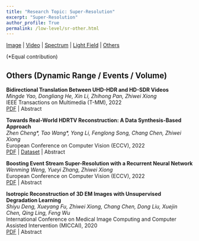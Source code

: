 ```yaml
---
title: "Research Topic: Super-Resolution"
excerpt: "Super-Resolution"
author_profile: True
permalink: /low-level/sr-other.html
---
```


[Image](/low-level/sr-image) |
[Video](/low-level/sr-video) |
[Spectrum](/low-level/sr-spectrum) |
[Light Field](/low-level/sr-light-field) |
[Others](/low-level/sr-other)


(\*Equal contribution)


## Others (Dynamic Range / Events / Volume)

**Bidirectional Translation Between UHD-HDR and HD-SDR Videos** <br>
*Mingde Yao, Dongliang He, Xin Li, Zhihong Pan, Zhiwei Xiong* <br>
<span><pub>IEEE Transactions on Multimedia (T-MM), 2022</pub></span> <br>
[PDF](https://ieeexplore.ieee.org/abstract/document/10025794/) |
<a onclick='expandABS("yao22")'> Abstract </a>
<div style="display: none;" class=abs id="yao22"><br>
With the popularization of ultra high definition (UHD) high dynamic range (HDR) displays, recent works focus on upgrading high definition (HD) standard dynamic range (SDR) videos to UHD-HDR versions, aiming to provides richer details and higher contrasts on advanced modern displays. However, joint considering the upgrading & downgrading translations between two types of videos, which is practical in real applications, is generally neglected. On the one hand, downgrading translation is the key to showing UHD-HDR videos on HD-SDR displays. On the other hand, considering both translations enables joint optimization and results in high quality translation. To this end, we propose the bidirectional translation network (BiT-Net), which jointly considers two translations in one network for the first time. In brief, BiT-Net is elaborately designed in an invertible fashion that can be efficiently inferred along forward and backward directions for downgrading and upgrading tasks, respectively. Based on this framework, we divide each direction into three sub-tasks, i.e. , decomposition, structure-guided translation, and synthesis, to effectively translate the dynamic range and the high-frequency details. Benefiting from the dedicated architecture, our BiT-Net can work on 1) downgrading UHD-HDR videos, 2) upgrading existing HD-SDR videos, and 3) synthesizing UHD-HDR versions from the downgraded HD-SDR videos. Experiments show that the proposed method achieves state-of-the-art performances on all these three tasks.
</div>


**Towards Real-World HDRTV Reconstruction: A Data Synthesis-Based Approach** <br>
*Zhen Cheng\*, Tao Wang\*, Yong Li, Fenglong Song, Chang Chen, Zhiwei Xiong* <br>
<span><pub>European Conference on Computer Vision (ECCV), 2022</pub></span> <br>
[PDF](https://link.springer.com/chapter/10.1007/978-3-031-19800-7_12) |
[Dataset](https://github.com/huawei-noah/benchmark/tree/main/RealHDRTV_dataset) |
<a onclick='expandABS("cheng22")'> Abstract </a>
<div style="display: none;" class=abs id="cheng22"><br>
Existing deep learning based HDRTV reconstruction methods assume one kind of tone mapping operators (TMOs) as the degradation procedure to synthesize SDRTV-HDRTV pairs for supervised training. In this paper, we argue that, although traditional TMOs exploit efficient dynamic range compression priors, they have several drawbacks on modeling the realistic degradation: information over-preservation, color bias and possible artifacts, making the trained reconstruction networks hard to generalize well to real-world cases. To solve this problem, we propose a learning-based data synthesis approach to learn the properties of real-world SDRTVs by integrating several tone mapping priors into both network structures and loss functions. In specific, we design a conditioned two-stream network with prior tone mapping results as a guidance to synthesize SDRTVs by both global and local transformations. To train the data synthesis network, we form a novel self-supervised content loss to constraint different aspects of the synthesized SDRTVs at regions with different brightness distributions and an adversarial loss to emphasize the details to be more realistic. To validate the effectiveness of our approach, we synthesize SDRTV-HDRTV pairs with our method and use them to train several HDRTV reconstruction networks. Then we collect two inference datasets containing both labeled and unlabeled real-world SDRTVs, respectively. Experimental results demonstrate that, the networks trained with our synthesized data generalize significantly better to these two real-world datasets than existing solutions.
</div>



**Boosting Event Stream Super-Resolution with a Recurrent Neural Network** <br>
*Wenming Weng, Yueyi Zhang, Zhiwei Xiong* <br>
<span><pub>European Conference on Computer Vision (ECCV), 2022</pub></span> <br>
[PDF](https://link.springer.com/chapter/10.1007/978-3-031-20068-7_27) |
<a onclick='expandABS("weng22")'> Abstract </a>
<div style="display: none;" class=abs id="weng22"><br>
Existing methods for event stream super-resolution (SR) either require high-quality and high-resolution frames or underperform for large factor SR. To address these problems, we propose a recurrent neural network for event SR without frames. First, we design a temporal propagation net for incorporating neighboring and long-range event-aware contexts that facilitates event SR. Second, we build a spatiotemporal fusion net for reliably aggregating the spatiotemporal clues of event stream. These two elaborate components are tightly synergized for achieving satisfying event SR results even for 16×
 SR. Synthetic and real-world experimental results demonstrate the clear superiority of our method. Furthermore, we evaluate our method on two downstream event-driven applications, i.e., object recognition and video reconstruction, achieving remarkable performance boost over existing methods.
 </div>


**Isotropic Reconstruction of 3D EM Images with Unsupervised Degradation Learning** <br>
*Shiyu Deng, Xueyang Fu, Zhiwei Xiong, Chang Chen, Dong Liu, Xuejin Chen, Qing Ling, Feng Wu* <br>
<span><pub>International Conference on Medical Image Computing and Computer Assisted Intervention (MICCAI), 2020</pub></span> <br> 
[PDF](https://link.springer.com/chapter/10.1007/978-3-030-59722-1_16) |
<a onclick='expandABS("deng20")'> Abstract </a>
<div style="display: none;" class=abs id="deng20"><br>
The isotropic reconstruction of 3D electron microscopy (EM) images with low axial resolution is of great importance for biological analysis. Existing deep learning-based methods rely on handcrafted down-scaled training data, which does not model the real degradation accurately and thus leads to unsatisfying performance in practice. To address this problem, we propose a universal and unsupervised framework to simultaneously learn the real axial degradation and the isotropic reconstruction of 3D EM images. First, we train a degradation network using unpaired low-resolution (LR) and high-resolution (HR) slices, both of which are from real data, in an adversarial manner. Then, the degradation network is further used to generate realistic LR data from HR labels to form paired training data. In this way, the generated degraded data is consistent with the real axial degradation process, which guarantees the generalization ability of subsequent reconstruction networks to the real data. Our framework has the flexibility to work with different existing reconstruction methods. Experiments on both simulated and real anisotropic EM images validate the superiority of our framework.
</div>
